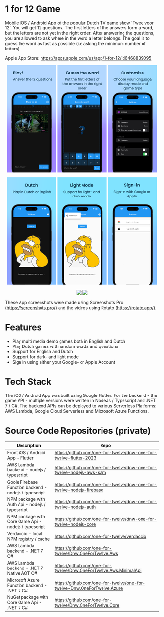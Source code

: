# 1 for 12 Game

Mobile iOS / Android App of the popular Dutch TV game show 'Twee voor 12'. You will get 12 questions. The first letters of the answers form a word, but the letters are not yet in the right order. After answering the questions, you are allowed to ask where in the word a letter belongs. The goal is to guess the word as fast as possible (i.e asking the minimum number of letters).

Apple App Store: https://apps.apple.com/us/app/1-for-12/id6468839095

<p float="left" align="middle">
  <img src="screenshots/1.png" width="32%">
  <img src="screenshots/2.png" width="32%">
  <img src="screenshots/3.png" width="32%">
</p>

<p float="left" align="middle">
  <img src="screenshots/4.png" width="32%">
  <img src="screenshots/5.png" width="32%">
  <img src="screenshots/6.png" width="32%">
</p>

<p float="left" align="middle">
  <img src="screenshots/1_for_12_game_english.gif" width="48%">
  <img src="screenshots/1_for_12_game_dutch.gif" width="48%">
</p>

These App screenshots were made using Screenshots Pro (https://screenshots.pro/) and the videos using Rotato (https://rotato.app/).

# Features

- Play multi media demo games both in English and Dutch
- Play Dutch games with random words and questions
- Support for English and Dutch
- Support for dark- and light mode
- Sign in using either your Google- or Apple Account

# Tech Stack

The iOS / Android App was built using Google Flutter. For the backend - the game API - multiple versions were written in NodeJs / Typescript and .NET 7 / C#. The backend APIs can be deployed to various Serverless Platforms: AWS Lambda, Google Cloud Serverless and Microsoft Azure Functions.

# Source Code Repositories (private)

| Description                                           | Repo                                                                    |
| ----------------------------------------------------- | ----------------------------------------------------------------------- |
| Front iOS / Android App - Flutter                     | https://github.com/one-for-twelve/dnw-one-for-twelve-flutter-2023       |
| AWS Lambda backend - nodejs / typescript              | https://github.com/one-for-twelve/dnw-one-for-twelve-nodejs-aws-sam     |
| Goole Firebase Function backend - nodejs / typescript | https://github.com/one-for-twelve/dnw-one-for-twelve-nodejs-firebase    |
| NPM package with Auth Api - nodejs / typescript       | https://github.com/one-for-twelve/dnw-one-for-twelve-nodejs-auth        |
| NPM package with Core Game Api - nodejs / typescript  | https://github.com/one-for-twelve/dnw-one-for-twelve-nodejs-core        |
| Verdaccio - local NPM registry / cache                | https://github.com/one-for-twelve/verdaccio                             |
| AWS Lambda backend - .NET 7 C#                        | https://github.com/one-for-twelve/Dnw.OneForTwelve.Aws                  |
| AWS Lambda backend - .NET 7 Native AOT C#             | https://github.com/one-for-twelve/Dnw.OneForTwelve.Aws.MinimalApi       |
| Microsoft Azure Function backend - .NET 7 C#          | https://github.com/one-for-twelve/one-for-twelve-Dnw.OneForTwelve.Azure |
| NuGet package with Core Game Api - .NET 7 C#          | https://github.com/one-for-twelve/Dnw.OneForTwelve.Core                 |
